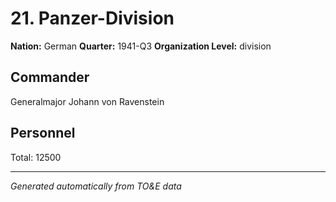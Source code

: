 # 21. Panzer-Division

**Nation:** German
**Quarter:** 1941-Q3
**Organization Level:** division

## Commander

Generalmajor Johann von Ravenstein

## Personnel

Total: 12500

---
*Generated automatically from TO&E data*
